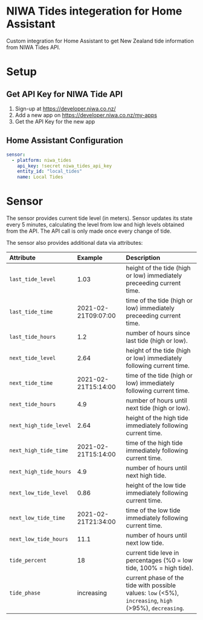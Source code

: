 # NIWA Tides integeration for Home Assistant

Custom integration for Home Assistant to get New Zealand tide information from NIWA Tides API.

# Setup

## Get API Key for NIWA Tide API

1. Sign-up at https://developer.niwa.co.nz/
2. Add a new app on https://developer.niwa.co.nz/my-apps
3. Get the API Key for the new app

## Home Assistant Configuration

```yaml
sensor:
  - platform: niwa_tides
    api_key: !secret niwa_tides_api_key
    entity_id: "local_tides"
    name: Local Tides
```

# Sensor

The sensor provides current tide level (in meters). Sensor updates its state every 5 minutes, calculating the level from low and high levels obtained from the API. The API call is only made once every change of tide.

The sensor also provides additional data via attributes:

| Attribute             | Example             | Description  |
| :-------------------- | :------------------ | :----------- |
| `last_tide_level`     | 1.03                | height of the tide (high or low) immediately preceeding current time.
| `last_tide_time`      | 2021-02-21T09:07:00 | time of the tide (high or low) immediately preceeding current time.
| `last_tide_hours`     | 1.2                 | number of hours since last tide (high or low).
| `next_tide_level`     | 2.64                | height of the tide (high or low) immediately following current time.
| `next_tide_time`      | 2021-02-21T15:14:00 | time of the tide (high or low) immediately following current time.
| `next_tide_hours`     | 4.9                 | number of hours until next tide (high or low).
| `next_high_tide_level`| 2.64                | height of the high tide immediately following current time.
| `next_high_tide_time` | 2021-02-21T15:14:00 | time of the high tide immediately following current time.
| `next_high_tide_hours`| 4.9                 | number of hours until next high tide.
| `next_low_tide_level` | 0.86                | height of the low tide immediately following current time.
| `next_low_tide_time`  | 2021-02-21T21:34:00 | time of the low tide immediately following current time.
| `next_low_tide_hours` | 11.1                | number of hours until next low tide.
| `tide_percent`        | 18                  | current tide leve in percentages (%0 = low tide, 100% = high tide).
| `tide_phase`          | increasing          | current phase of the tide with possible values: `low` (<5%), `increasing`, `high` (>95%), `decreasing`.

